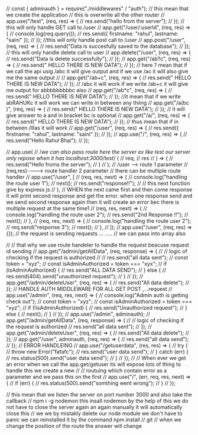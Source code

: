 // const { adminauth } = require("./middlewares" / "auth");
// this mean that we create the application
// this is overwrite all the other router
// app.use("/test", (req, res) => {
// res.send("hello from the server");
// });
// this will only handle GET call to /user
// app.get("/user/:userId", (req, res) => {
// console.log(req.query());
// res.send({ firstname: "rahul", lastname: "saini" });
// });
//this will only handle post call to /user
// app.post("/user", (req, res) => {
// res.send("Data is succesfully saved to the database");
// });
// this will only handle delete call to user
// app.delete("/user", (req, res) => {
// res.send("Data is delete successfully");
// });
// app.get("/ab?c", (req, res) => {
// res.send(" HELLO THERE IS NEW DATA");
// }); // here ? mean that if we call the api usig /abc it will give output and if we use /ac it will also give me the same output
//
// app.get("/ab+c", (req, res) => {
// res.send(" HELLO THERE IS NEW DATA");
// });
// /abc it will work if we write /ab+c it will give me output for abbbbbbbbbc also
// app.get("/ab\*c", (req, res) => {
// res.send(" HELLO THERE IS NEW DATA");
// }); //it mean that if we write abRAHUKc it will work we can write in between any thiing
// app.get("/a(bc )", (req, res) => {
// res.send(" HELLO THERE IS NEW DATA");
// }); // it will give answer to a and in bracket bc is optional
// app.get("/a/", (req, res) => {
// res.send(" HELLO THERE IS NEW DATA");
// }); // thus mean that if in between /lllas it will work
// app.get("/user", (req, res) => {
// res.send({ firstname: "rahul", lastname: "saini" });
// });
// app.use("/", (req, res) => {
// res.send("Hello Rahul Bhai");
// });

// app.use(
// /_we can also pass route here the server ex like test our server only repose when it has localhost:3000/test_/ (
// req,
// res
// ) => {
// res.send("Hello froms the server");
// }
// );
// /user --> route 1 parameter
// (req,res)----> route handler 2 parameter
// there can be multiple route handler
// app.use("/user", [
// (req, res, next) => {
// console.log("handling the route user 1");
// next();
// res.send("response!!");
// // this next function give by express js
// }, // WHEN the next came first and then come response it will print second response and get the error. when one response send and we send second response again then it will create an error bec there is multiple request at the same time1
// (req, res, next) => {
// console.log("handling the route user 2");
// res.send("2nd Response !!");
// next();
// },
// (req, res, next) => {
// console.log("handling the route user 2");
// req.send("response 3");
// next();
// },
// ]);
// app.use("/user", (req, res) => {}); // the request is sending requests ... .....
// we can pass into array also

// // that why we use route handeler to handle the request beacuse request id sending
// app.get("/admin/getAllData", (req, response) => {
// // logic of checking if the request is authorized
// // res.send("all data sent");
// const token = "xyz";
// const isAdminAuthorized = token === "xyx";
// if (isAdminAuthorized) {
// res.send("ALL DATA SEND");
// } else {
// res.send(404).send("unauthorized request");
// }
// });
// app.get("/admin/deleteUser", (req, res) => {
// res.send("All data delete");
// });
// HANDLE AUTH MIDDLEWARE FOR ALL GET POST ,...request
// app.use("/admin", (req, res, next) => {
// console.log("Admin auth is getting check out");
// const token = "xyz";
// const isAdminAuthorized = token === "xyz";
// if (!isAdminAuthorized) {
// res.send("Unauthorized request");
// } else {
// next();
// }
// });
// app.use("/admin", adminauth);
// app.get("/admin/getAllData", (req, response) => {
// // logic of checking if the request is authorized
// res.send("all data sent");
// });
// app.get("/admin/deleteUser", (req, res) => {
// res.send("All data delete");
// });
// app.get("/user", adminauth, (req, res) => {
// res.send("all data send");
// });
// ERROR HANDLEING
// app.use("/getuserdata", (res, res) => {
// try {
// throw new Error("fafafc");
// res.send("user data send");
// } catch (err) {
// res.status(500).send("user data send");
// }
// });
// // When ever we get an error when we call the app.get/getuser its will expose lots of thing to handle this we create a new
// // routuing which contain error as a parameter and we pass this on the first
// app.use("/", (err, req, res, next) => {
// if (err) {
// res.status(500).send("somthing went wrong");
// }
// });

// this mean that we listen the server on port number 3000 and also take the callback
// npm i -g nodemon this insall nodemon by the help of this we do not have to close the server again an again manually it will automatically close this
// we we by mistakly delete our node module we don't have to panic we can reinstalled it by the command npm install
// git
// when we change the position of the route the answer will change
